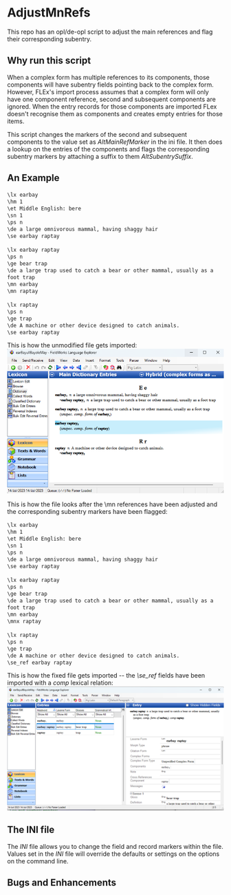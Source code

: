 # AdjustMnRefs
This repo has an opl/de-opl script to adjust the main references and flag their corresponding subentry.

## Why run this script
When a complex form has multiple references to its components, those components will have subentry fields pointing back to the complex form. However, FLEx's import process assumes that a complex form will only have one component reference, second and subsequent components are ignored. When the entry records for those  components are imported FLex doesn't recognise them as components and creates empty entries for those items.

This script changes the markers of the second and subsequent components to the value set as *AltMainRefMarker* in the ini file. It then does a lookup on the entries of the components and flags the corresponding subentry markers by attaching a suffix to them *AltSubentrySuffix*.

## An Example
````SFM
\lx earbay
\hm 1
\et Middle English: bere
\sn 1
\ps n
\de a large omnivorous mammal, having shaggy hair
\se earbay raptay

\lx earbay raptay
\ps n
\ge bear trap
\de a large trap used to catch a bear or other mammal, usually as a foot trap
\mn earbay
\mn raptay

\lx raptay
\ps n
\ge trap
\de A machine or other device designed to catch animals.
\se earbay raptay
````
This is how the unmodified file gets imported:
![Faulty Import](Example/BearTrapImport.png)

This is how the file looks after the \mn references have been adjusted and the corresponding subentry markers have been flagged:

````SFM
\lx earbay
\hm 1
\et Middle English: bere
\sn 1
\ps n
\de a large omnivorous mammal, having shaggy hair
\se earbay raptay

\lx earbay raptay
\ps n
\ge bear trap
\de a large trap used to catch a bear or other mammal, usually as a foot trap
\mn earbay
\mnx raptay

\lx raptay
\ps n
\ge trap
\de A machine or other device designed to catch animals.
\se_ref earbay raptay
````
This is how the fixed file gets imported -- the *\\se_ref* fields have been imported with a *comp* lexical relation:
![Fixed Import](Example/BearTrapImport-fixed.png)

## The INI file
The *INI* file allows you to change the field and record markers within the file. Values set in the *INI* file will override the defaults or settings on the options on the command line.

## Bugs and Enhancements
